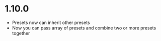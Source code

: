 # 1.10.0

- Presets now can inherit other presets
- Now you can pass array of presets and combine two or more presets together
